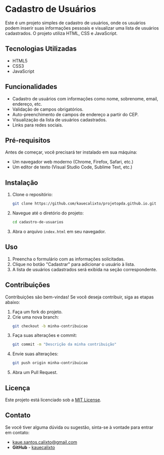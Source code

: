 # Cadastro de Usuários

Este é um projeto simples de cadastro de usuários, onde os usuários podem inserir suas informações pessoais e visualizar uma lista de usuários cadastrados. O projeto utiliza HTML, CSS e JavaScript.

## Tecnologias Utilizadas

- HTML5
- CSS3
- JavaScript

## Funcionalidades

- Cadastro de usuários com informações como nome, sobrenome, email, endereço, etc.
- Validação de campos obrigatórios.
- Auto-preenchimento de campos de endereço a partir do CEP.
- Visualização da lista de usuários cadastrados.
- Links para redes sociais.

## Pré-requisitos

Antes de começar, você precisará ter instalado em sua máquina:

- Um navegador web moderno (Chrome, Firefox, Safari, etc.)
- Um editor de texto (Visual Studio Code, Sublime Text, etc.)

## Instalação

1. Clone o repositório:
   ```bash
   git clone https://github.com/kauecalixto/projetopda.github.io.git
   ```

2. Navegue até o diretório do projeto:
   ```bash
   cd cadastro-de-usuarios
   ```

3. Abra o arquivo `index.html` em seu navegador.

## Uso

1. Preencha o formulário com as informações solicitadas.
2. Clique no botão "Cadastrar" para adicionar o usuário à lista.
3. A lista de usuários cadastrados será exibida na seção correspondente.

## Contribuições

Contribuições são bem-vindas! Se você deseja contribuir, siga as etapas abaixo:

1. Faça um fork do projeto.
2. Crie uma nova branch:
   ```bash
   git checkout -b minha-contribuicao
   ```
3. Faça suas alterações e commit:
   ```bash
   git commit -m "Descrição da minha contribuição"
   ```
4. Envie suas alterações:
   ```bash
   git push origin minha-contribuicao
   ```
5. Abra um Pull Request.

## Licença

Este projeto está licenciado sob a [MIT License](kauecalixto).

## Contato

Se você tiver alguma dúvida ou sugestão, sinta-se à vontade para entrar em contato:

-  kaue.santos.calixto@gmail.com
- **GitHub** - [kauecalixto](https://github.com/kauecalixto/projetopda.github.io.git)